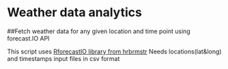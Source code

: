 # Weather data analytics

##Fetch weather data for any given location and time point using forecast.IO API

This script uses [RforecastIO library from hrbrmstr](https://github.com/hrbrmstr/Rforecastio)
Needs locations(lat&long) and timestamps input files in csv format